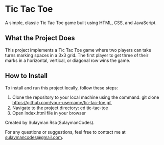 # Tic Tac Toe

A simple, classic Tic Tac Toe game built using HTML, CSS, and JavaScript.

## What the Project Does

This project implements a Tic Tac Toe game where two players can take turns marking spaces in a 3x3 grid. The first player to get three of their marks in a horizontal, vertical, or diagonal row wins the game.

## How to Install

To install and run this project locally, follow these steps:

1. Clone the repository to your local machine using the command:
   git clone https://github.com/your-username/tic-tac-toe.git
2. Navigate to the project directory:
   cd tic-tac-toe
3. Open Index.html file in your browser

Created by Sulayman Rsb(SulaymanCodes).

For any questions or suggestions, feel free to contact me at sulaymancodes@gmail.com.
